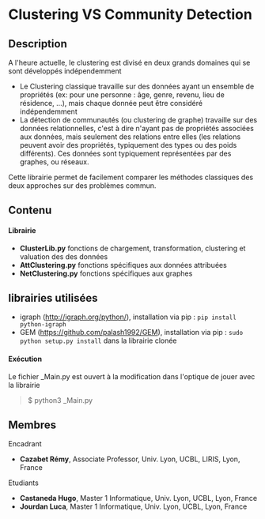 # Clustering VS Community Detection

## Description

A l'heure actuelle, le clustering est divisé en deux grands domaines qui se sont développés indépendemment

* Le Clustering classique travaille sur des données ayant un ensemble de propriétés (ex: pour une personne : âge, genre, revenu, lieu de résidence, ...), mais chaque donnée peut être considéré indépendemment
* La détection de communautés (ou clustering de graphe) travaille sur des données relationnelles, c'est à dire n'ayant pas de propriétés associées aux données, mais seulement des relations entre elles (les relations peuvent avoir des propriétés, typiquement des types ou des poids différents). Ces données sont typiquement représentées par des graphes, ou réseaux.

Cette librairie permet de facilement comparer les méthodes classiques des deux approches sur des problèmes commun.

## Contenu
#### Librairie
* **ClusterLib.py**
fonctions de chargement, transformation, clustering et valuation des des données
 * **AttClustering.py**
 fonctions spécifiques aux données attribuées
 * **NetClustering.py**
 fonctions spécifiques aux graphes


 ## librairies utilisées
 * igraph (http://igraph.org/python/), installation via pip : `pip install python-igraph`
 * GEM (https://github.com/palash1992/GEM), installation via pip : `sudo python setup.py install` dans la librairie clonée

#### Exécution
Le fichier _Main.py est ouvert à la modification dans l'optique de jouer avec la librairie
> $ python3 _Main.py

## Membres

Encadrant

 * **Cazabet Rémy**, Associate Professor, Univ. Lyon, UCBL, LIRIS, Lyon, France

Etudiants

* **Castaneda Hugo**, Master 1 Informatique, Univ. Lyon, UCBL, Lyon, France
* **Jourdan Luca**, Master 1 Informatique, Univ. Lyon, UCBL, Lyon, France
